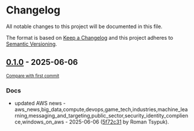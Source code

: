 # Changelog

All notable changes to this project will be documented in this file.

The format is based on [Keep a Changelog](http://keepachangelog.com/en/1.0.0/)
and this project adheres to [Semantic Versioning](http://semver.org/spec/v2.0.0.html).

<!-- insertion marker -->
## [0.1.0](https://github.com/tsypuk/aws-news/releases/tag/ver-2025-06-060.1.0) - 2025-06-06

<small>[Compare with first commit](https://github.com/tsypuk/aws-news/compare/1baf2e94649febd162f20af50a02adeae5e1c1db...ver-2025-06-06)</small>

### Docs

- updated AWS news - aws_news,big_data,compute,devops,game_tech,industries,machine_learning,messaging_and_targeting,public_sector,security_identity_complience,windows_on_aws - 2025-06-06 ([5f72c31](https://github.com/tsypuk/aws-news/commit/5f72c315179b183d0da225810ba3e17377ea53f7) by Roman Tsypuk).

